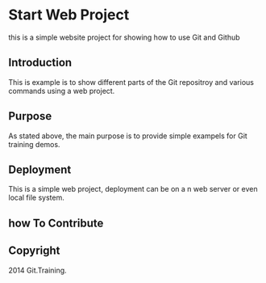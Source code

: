 # Start Web Project

this is a simple website project for showing how to use Git and Github

## Introduction

This is example is to show different parts of the Git repositroy and various commands using a web project.

## Purpose

As stated above, the main purpose is to provide simple exampels for Git training demos.

## Deployment

This is a simple web project, deployment can be on a n web server or even local file system.

## how To Contribute

## Copyright

2014 Git.Training.